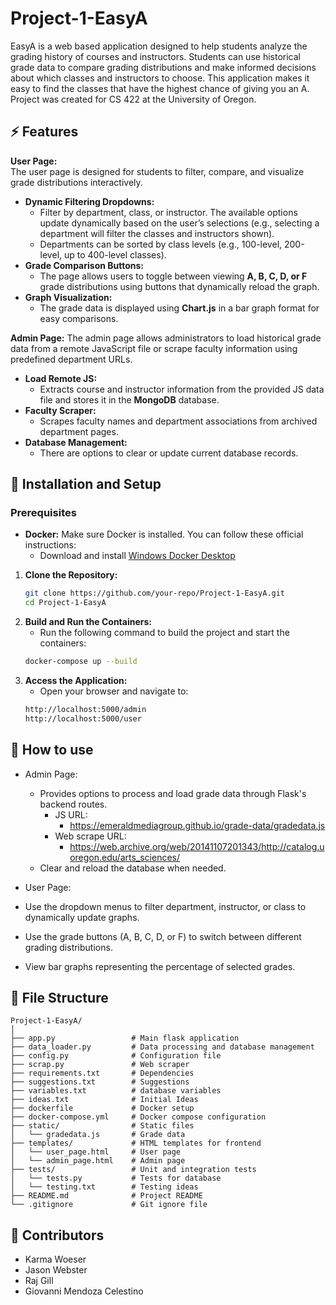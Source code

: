 # Project-1-EasyA

EasyA is a web based application designed to help students analyze the grading history of courses and instructors. 
Students can use historical grade data to compare grading distributions and make informed decisions about which classes and instructors to choose. This application makes it easy to find the classes that have the highest chance of giving you an A. Project was created for CS 422 at the University of Oregon.

## :zap: Features

**User Page:**  
  The user page is designed for students to filter, compare, and visualize grade distributions interactively.  
  - **Dynamic Filtering Dropdowns:**  
    - Filter by department, class, or instructor. The available options update dynamically based on the user’s selections (e.g., selecting a department will filter the classes and instructors shown).  
    - Departments can be sorted by class levels (e.g., 100-level, 200-level, up to 400-level classes).  
  - **Grade Comparison Buttons:**  
    - The page allows users to toggle between viewing **A, B, C, D, or F** grade distributions using buttons that dynamically reload the graph.  
  - **Graph Visualization:**  
    - The grade data is displayed using **Chart.js** in a bar graph format for easy comparisons.
  
**Admin Page:**
  The admin page allows administrators to load historical grade data from a remote JavaScript file or scrape faculty information using predefined department URLs.
  - **Load Remote JS:**
    - Extracts course and instructor information from the provided JS data file and stores it in the **MongoDB** database.
  - **Faculty Scraper:**
    - Scrapes faculty names and department associations from archived department pages. 
  - **Database Management:**
    - There are options to clear or update current database records.


## :electric_plug: Installation and Setup

### Prerequisites
- **Docker:** Make sure Docker is installed. You can follow these official instructions:
  - Download and install [Windows Docker Desktop](https://www.docker.com/products/docker-desktop)

1. **Clone the Repository:**  
   ```bash
   git clone https://github.com/your-repo/Project-1-EasyA.git
   cd Project-1-EasyA

2. **Build and Run the Containers:**
   - Run the following command to build the project and start the containers:
   ```bash
   docker-compose up --build

3. **Access the Application:**
   - Open your browser and navigate to:
   ```bash
   http://localhost:5000/admin 
   http://localhost:5000/user 

## :rocket: How to use
- Admin Page:
  - Provides options to process and load grade data through Flask's backend routes.
    - JS URL:
      - https://emeraldmediagroup.github.io/grade-data/gradedata.js
    - Web scrape URL:
      - https://web.archive.org/web/20141107201343/http://catalog.uoregon.edu/arts_sciences/
  - Clear and reload the database when needed.
 
 - User Page:
  - Use the dropdown menus to filter department, instructor, or class to dynamically update graphs.
  - Use the grade buttons (A, B, C, D, or F) to switch between different grading distributions.
  - View bar graphs representing the percentage of selected grades.


##  :file_folder: File Structure
```
Project-1-EasyA/
│
├── app.py                 # Main flask application
├── data_loader.py         # Data processing and database management
├── config.py              # Configuration file
├── scrap.py               # Web scraper
├── requirements.txt       # Dependencies
├── suggestions.txt        # Suggestions
├── variables.txt          # database variables
├── ideas.txt              # Initial Ideas
├── dockerfile             # Docker setup
├── docker-compose.yml     # Docker compose configuration
├── static/                # Static files 
│   └── gradedata.js       # Grade data 
├── templates/             # HTML templates for frontend
│   └── user_page.html     # User page
│   └── admin_page.html    # Admin page
├── tests/                 # Unit and integration tests
│   └── tests.py           # Tests for database
│   └── testing.txt        # Testing ideas
├── README.md              # Project README
└── .gitignore             # Git ignore file
```


## :star2: Contributors
- Karma Woeser
- Jason Webster
- Raj Gill
- Giovanni Mendoza Celestino

